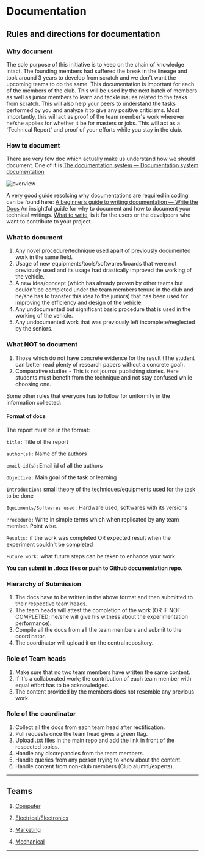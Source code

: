 # Documentation

## Rules and directions for documentation

### Why document

The sole purpose of this initiative is to keep on the chain of knowledge intact. The founding members had suffered the break in the lineage and took around 3 years to develop from scratch and we don't want the upcoming teams to do the same.
This documentation is important for each of the members of the club. This will be used by the next batch of members as well as junior members to learn and tackle issues related to the tasks from scratch. This will also help your peers to understand the tasks performed by you and analyze it to give any positive criticisms.
Most importantly, this will act as proof of the team member's work wherever he/she applies for whether it be for masters or jobs. This will act as a 'Technical Report' and proof of your efforts while you stay in the club.

### How to document

There are very few doc which actually make us understand how we should document. One of it is [The documentation system — Documentation system documentation](https://documentation.divio.com/)

![overview](index_1.png)

A very good guide resolcing why documentations are required in coding can be found here: [A beginner’s guide to writing documentation — Write the Docs](https://www.writethedocs.org/guide/writing/beginners-guide-to-docs/)
An insightful guide for why to document and how to document your technical writings. [What to write](https://www.writethedocs.org/guide/writing/beginners-guide-to-docs/#what-to-write), is it for the users or the develpoers who want to contribute to your project

### What to document

1. Any novel procedure/technique used apart of previously documented work in the same field.
2. Usage of new equipments/tools/softwares/boards that were not previously used and its usage had drastically improved the working of the vehicle.
3. A new idea/concept (which has already proven by other teams but couldn't be completed under the team members tenure in the club and he/she has to transfer this idea to the juniors) that has been used for improving the efficiency and design of the vehicle.
4. Any undocumented but significant basic procedure that is used in the working of the vehicle.
5. Any undocumented work that was previously left incomplete/neglected by the seniors.

### What NOT to document

1. Those which do not have concrete evidence for the result (The student can better read plenty of research papers without a concrete goal).
2. Comparative studies - This is not journal publishing stories. Here students must benefit from the technique and not stay confused while choosing one.

Some other rules that everyone has to follow for uniformity in the information collected:

#### Format of docs

The report must be in the format:

```title:``` Title of the report

```author(s):``` Name of the authors

```email-id(s):```Email id of all the authors

```Objective:``` Main goal of the task or learning

```Introduction:``` small theory of the techniques/equipments used for the task to be done

```Equipments/Softwares used:``` Hardware used, softwares with its versions

```Procedure:``` Write in simple terms which when replicated by any team member. Point wise.

```Results:``` if the work was completed OR expected result when the experiment couldn't be completed

```Future work:``` what future steps can be taken to enhance your work

**You can submit in .docx files or push to Github documentation repo.**

### Hierarchy of Submission

1. The docs have to be written in the above format and then submitted to their respective team heads.
2. The team heads will attest the completion of the work (OR IF NOT COMPLETED; he/she will give his witness about the experimentation performance).
3. Compile all the docs from **all** the team members and submit to the coordinator.
4. The coordinator will upload it on the central repository.

### Role of Team heads

1. Make sure that no two team members have written the same content.
2. If it's a collaborated work; the contribution of each team member with equal effort has to be acknowledged.
3. The content provided by the members does not resemble any previous work.

### Role of the coordinator

1. Collect all the docs from each team head after rectification.
2. Pull requests once the team head gives a green flag.
3. Upload .txt files in the main repo and add the link in front of the respected topics.
4. Handle any discrepancies from the team members.
5. Handle queries from any person trying to know about the content.
6. Handle content from non-club members (Club alumni/experts).

---

## Teams

1. [Computer](computer)

2. [Electrical/Electronics](electronics)

3. [Marketing](marketing)

4. [Mechanical](mechanical)

---
